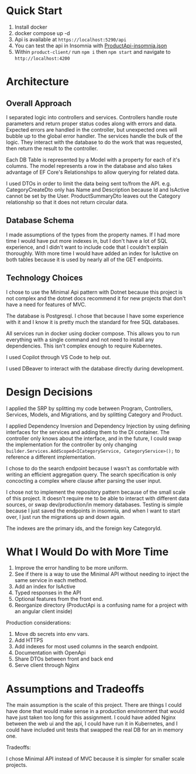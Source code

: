 # Quick Start
1. Install docker
2. docker compose up -d
3. Api is available at `https://localhost:5290/api`
4. You can test the api in Insomnia with [ProductApi-insomnia.json](../Insomnia/ProductApi-insomnia.json)
5. Within `product-client/` run `npm i` then `npm start` and navigate to `http://localhost:4200`

# Architecture

## Overall Approach
I separated logic into controllers and services. Controllers handle route parameters and return proper status codes along with errors and data. Expected errors are handled in the controller, but unexpected ones will bubble up to the global error handler. The services handle the bulk of the logic. They interact with the database to do the work that was requested, then return the result to the controller.

Each DB Table is represented by a Model with a property for each of it's columns. The model represents a row in the database and also takes advantage of EF Core's Relationships to allow querying for related data. 

I used DTOs in order to limit the data being sent to/from the API. e.g. CategoryCreateDto only has Name and Description because Id and IsActive cannot be set by the User. ProductSummaryDto leaves out the Category relationship so that it does not return circular data.

## Database Schema
I made assumptions of the types from the property names. If I had more time I would have put more indexes in, but I don't have a lot of SQL experience, and I didn't want to include code that I couldn't explain thoroughly.
With more time I would have added an index for IsActive on both tables because it is used by nearly all of the GET endpoints.

## Technology Choices

I chose to use the Minimal Api pattern with Dotnet because this project is not complex and the dotnet docs recommend it for new projects that don't have a need for features of MVC.

The database is Postgresql. I chose that because I have some experience with it and I know it is pretty much the standard for free SQL databases.

All services run in docker using docker compose. This allows you to run everything with a single command and not need to install any
dependencies. This isn't complex enough to require Kubernetes.

I used Copilot through VS Code to help out.

I used DBeaver to interact with the database directly during development.

# Design Decisions

I applied the SRP by splitting my code between Program, Controllers, Services, Models, and Migrations, and by splitting Category and Product. 

I applied Dependency Inversion and Dependency Injection by using defining interfaces for the services and adding them to the DI container. The controller only knows about the interface, and in the future, I could swap the implementation for the controller by only changing
`builder.Services.AddScoped<ICategoryService, CategoryService>();` to reference a different implementation.

I chose to do the search endpoint because I wasn't as comfortable with writing an efficient aggregation query. The search specification is only concocting a complex where clause after parsing the user input.

I chose not to implement the repository pattern because of the small scale of this project. It doesn't require me to be able to interact with different data sources, or swap dev/production/in memory databases. Testing is simple because I just saved the endpoints in insomnia, and when I want to start over, I just run the migrations up and down again.

The indexes are the primary ids, and the foreign key CategoryId. 

# What I Would Do with More Time

1. Improve the error handling to be more uniform.
2. See if there is a way to use the Minimal API without needing to inject the same service in each method.
3. Add an index for IsActive
5. Typed responses in the API
6. Optional features from the front end.
7. Reorganize directory (ProductApi is a confusing name for a project with an angular client inside)

Production considerations:
1. Move db secrets into env vars.
2. Add HTTPS
3. Add indexes for most used columns in the search endpoint.
4. Documentation with OpenApi
5. Share DTOs between front and back end
6. Serve client through Nginx


# Assumptions and Tradeoffs

The main assumption is the scale of this project. There are things I could have done that would make sense in a production environment that would have just taken too long for this assignment. I could have added Nginx between the web ui and the api, I could have run it in Kubernetes, and I could have included unit tests that swapped the real DB for an in memory one.

Tradeoffs: 

I chose Minimal API instead of MVC because it is simpler for smaller scale projects. 



